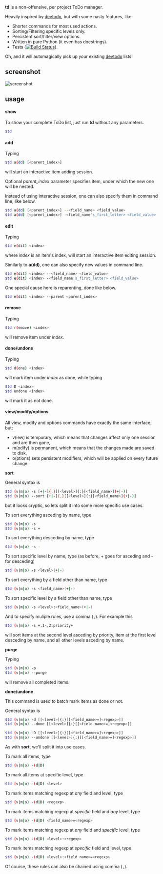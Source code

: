 **td** is a non-offensive, per project ToDo manager.

Heavily inspired by [devtodo][devtodo], but with some nasty features, like:

* Shorter commands for most used actions.
* Sorting/Filtering specific levels only.
* Persistent sort/filter/view options.
* Written in pure Python (it even has docstrings).
* Tests ([![Build Status](https://travis-ci.org/KenjiTakahashi/td.png?branch=master)](https://travis-ci.org/KenjiTakahashi/td)).

Oh, and it will automagically pick up your existing [devtodo][devtodo] lists!

## screenshot
![screenshot](http://dl.dropbox.com/u/20714377/td.png)

## usage
#### show
To show your complete ToDo list, just run **td** without any parameters.
```sh
$td
```
#### add
Typing
```sh
$td a(dd) [<parent_index>]
```
will start an interactive item adding session.

Optional *parent_index* parameter specifies item, under which the new one will be nested.

Instead of using interactive session, one can also specify them in command line, like below.
```sh
$td a(dd) [<parent_index>] --<field_name> <field_value>
$td a(dd) [<parent_index>] -<field_name's_first_letter> <field_value>
```
#### edit
Typing
```sh
$td e(dit) <index>
```
where *index* is an item's index, will start an interactive item editing session.

Similarly to **a(dd)**, one can also specify new values in command line.
```sh
$td e(dit) <index> --<field_name> <field_value>
$td e(dit) <index> -<field_name's_first_letter> <field_value>
```
One special cause here is reparenting, done like below.
```sh
$td e(dit) <index> --parent <parent_index>
```
#### remove
Typing
```sh
$td r(emove) <index>
```
will remove item under *index*.
#### done/undone
Typing
```sh
$td d(one) <index>
```
will mark item under *index* as done, while typing
```sh
$td D <index>
$td undone <index>
```
will mark it as not done.
#### view/modify/options
All view, modify and options commands have exactly the same interface, but:

* v(iew) is temporary, which means that changes affect only one session and are then gone,
* m(odify) is permanent, which means that the changes made are saved to disk,
* o(ptions) sets persistent modifiers, which will be applied on every future change.

**sort**

General syntax is
```sh
$td (v|m|o) -s [+|-]{,}[[<level>]{:}[<field_name>](+|-)]
$td (v|m|o) --sort [+|-]{,}[[<level>]{:}[<field_name>](+|-)]
```
but it looks cryptic, so lets split it into some more specific use cases.

To sort everything asceding by name, type
```sh
$td (v|m|o) -s
$td (v|m|o) -s +
```
To sort everything desceding by name, type
```sh
$td (v|m|o) -s -
```
To sort specific level by name, type (as before, + goes for asceding and - for desceding)
```sh
$td (v|m|o) -s <level>(+|-)
```
To sort everything by a field other than name, type
```sh
$td (v|m|o) -s <field_name>(+|-)
```
To sort specific level by a field other than name, type
```sh
$td (v|m|o) -s <level>:<field_name>(+|-)
```
And to specify muliple rules, use a comma (`,`). For example this
```sh
$td (v|m|o) -s +,1-,2:priority+
```
will sort items at the second level asceding by priority, item at the first level desceding by name, and all other levels asceding by name.

**purge**

Typing
```sh
$td (v|m|o) -p
$td (v|m|o) --purge
```
will remove all completed items.

**done/undone**

This command is used to batch mark items as done or not.

General syntax is
```sh
$td (v|m|o) -d [[<level>]{:}[[<field_name>=]<regexp>]]
$td (v|m|o) --done [[<level>]{:}[[<field_name>=]<regexp>]]
```
```sh
$td (v|m|o) -D [[<level>]{:}[[<field_name>=]<regexp>]]
$td (v|m|o) --undone [[<level>]{:}[[<field_name>=]<regexp>]]
```
As with **sort**, we'll split it into use cases.

To mark all items, type
```sh
$td (v|m|o) -(d|D)
```
To mark all items at specific level, type
```sh
$td (v|m|o) -(d|D) <level>
```
To mark items matching regexp at *any* field and level, type
```sh
$td (v|m|o) -(d|D) <regexp>
```
To mark items matching regexp at *specific* field and *any* level, type
```sh
$td (v|m|o) -(d|D) <field_name>=<regexp>
```
To mark items matching regexp at *any* field and *specific* level, type
```sh
$td (v|m|o) -(d|D) <level>:<regexp>
```
To mark items matching regexp at *specific* field and level, type
```sh
$td (v|m|o) -(d|D) <level>:<field_name>=<regexp>
```
Of course, these rules can also be chained using comma (`,`).

[devtodo]: http://swapoff.org/devtodo1.html
